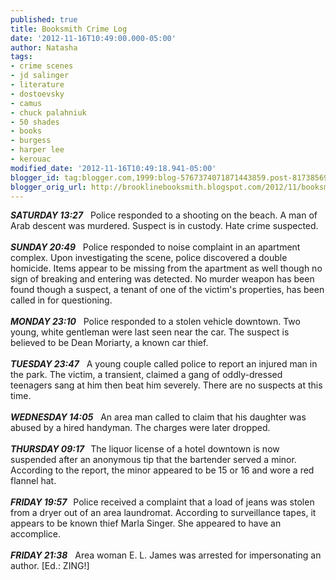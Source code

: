 ```yaml
---
published: true
title: Booksmith Crime Log
date: '2012-11-16T10:49:00.000-05:00'
author: Natasha
tags:
- crime scenes
- jd salinger
- literature
- dostoevsky
- camus
- chuck palahniuk
- 50 shades
- books
- burgess
- harper lee
- kerouac
modified_date: '2012-11-16T10:49:18.941-05:00'
blogger_id: tag:blogger.com,1999:blog-5767374071871443859.post-8173856924008112872
blogger_orig_url: http://brooklinebooksmith.blogspot.com/2012/11/booksmith-crime-log.html
---
```


<b><i>SATURDAY 13:27</i></b>&nbsp; &nbsp;Police responded to a shooting on the beach. A man of Arab descent was murdered. Suspect is in custody. Hate crime suspected.<br /><br /><b><i>SUNDAY 20:49</i></b>&nbsp; &nbsp;Police responded to noise complaint in an apartment complex. Upon investigating the scene, police discovered a double homicide. Items appear to be missing from the apartment as well though no sign of breaking and entering was detected. No murder weapon has been found though a suspect, a tenant of one of the victim's properties, has been called in for questioning.<br /><br /><b><i>MONDAY 23:10</i></b>&nbsp; &nbsp;Police responded to a stolen vehicle downtown. Two young, white gentleman were last seen near the car. The suspect is believed to be Dean Moriarty, a known car thief.<br /><br /><i><b>TUESDAY 23:47</b></i>&nbsp; &nbsp;A young couple called police to report an injured man in the park. The victim, a transient, claimed a gang of oddly-dressed teenagers sang at him then beat him severely. There are no suspects at this time.<br /><br /><b><i>WEDNESDAY 14:05</i></b>&nbsp; &nbsp;An area man called to claim that his daughter was abused by a hired handyman. The charges were later dropped.<br /><br /><i><b>THURSDAY 09:17 &nbsp;&nbsp;</b></i>The liquor license of a hotel downtown is now suspended after an anonymous tip that the bartender served a minor. According to the report, the minor appeared to be 15 or 16 and wore a red flannel hat.<br /><br /><b><i>FRIDAY 19:57 &nbsp;&nbsp;</i></b>Police received a complaint that a load of jeans was stolen from a dryer out of an area laundromat. According to surveillance tapes, it appears to be known thief Marla Singer. She appeared to have an accomplice.<br /><br /><b><i>FRIDAY 21:38</i></b>&nbsp; &nbsp;Area woman E. L. James was arrested for impersonating an author. [Ed.: ZING!]